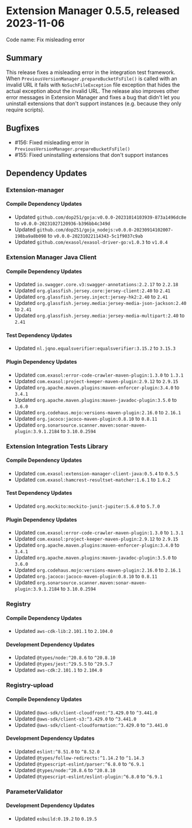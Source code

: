 # Extension Manager 0.5.5, released 2023-11-06

Code name: Fix misleading error

## Summary

This release fixes a misleading error in the integration test framework. When `PreviousVersionManager.prepareBucketFsFile()` is called with an invalid URL it fails with `NoSuchFileException` file exception that hides the actual exception about the invalid URL. The release also improves other error messages in Extension Manager and fixes a bug that didn't let you uninstall extensions that don't support instances (e.g. because they only require scripts).

## Bugfixes

* #156: Fixed misleading error in `PreviousVersionManager.prepareBucketFsFile()`
* #155: Fixed uninstalling extensions that don't support instances

## Dependency Updates

### Extension-manager

#### Compile Dependency Updates

* Updated `github.com/dop251/goja:v0.0.0-20231014103939-873a1496dc8e` to `v0.0.0-20231027120936-b396bb4c349d`
* Updated `github.com/dop251/goja_nodejs:v0.0.0-20230914102007-198ba9a8b098` to `v0.0.0-20231022114343-5c1f9037c9ab`
* Updated `github.com/exasol/exasol-driver-go:v1.0.3` to `v1.0.4`

### Extension Manager Java Client

#### Compile Dependency Updates

* Updated `io.swagger.core.v3:swagger-annotations:2.2.17` to `2.2.18`
* Updated `org.glassfish.jersey.core:jersey-client:2.40` to `2.41`
* Updated `org.glassfish.jersey.inject:jersey-hk2:2.40` to `2.41`
* Updated `org.glassfish.jersey.media:jersey-media-json-jackson:2.40` to `2.41`
* Updated `org.glassfish.jersey.media:jersey-media-multipart:2.40` to `2.41`

#### Test Dependency Updates

* Updated `nl.jqno.equalsverifier:equalsverifier:3.15.2` to `3.15.3`

#### Plugin Dependency Updates

* Updated `com.exasol:error-code-crawler-maven-plugin:1.3.0` to `1.3.1`
* Updated `com.exasol:project-keeper-maven-plugin:2.9.12` to `2.9.15`
* Updated `org.apache.maven.plugins:maven-enforcer-plugin:3.4.0` to `3.4.1`
* Updated `org.apache.maven.plugins:maven-javadoc-plugin:3.5.0` to `3.6.0`
* Updated `org.codehaus.mojo:versions-maven-plugin:2.16.0` to `2.16.1`
* Updated `org.jacoco:jacoco-maven-plugin:0.8.10` to `0.8.11`
* Updated `org.sonarsource.scanner.maven:sonar-maven-plugin:3.9.1.2184` to `3.10.0.2594`

### Extension Integration Tests Library

#### Compile Dependency Updates

* Updated `com.exasol:extension-manager-client-java:0.5.4` to `0.5.5`
* Updated `com.exasol:hamcrest-resultset-matcher:1.6.1` to `1.6.2`

#### Test Dependency Updates

* Updated `org.mockito:mockito-junit-jupiter:5.6.0` to `5.7.0`

#### Plugin Dependency Updates

* Updated `com.exasol:error-code-crawler-maven-plugin:1.3.0` to `1.3.1`
* Updated `com.exasol:project-keeper-maven-plugin:2.9.12` to `2.9.15`
* Updated `org.apache.maven.plugins:maven-enforcer-plugin:3.4.0` to `3.4.1`
* Updated `org.apache.maven.plugins:maven-javadoc-plugin:3.5.0` to `3.6.0`
* Updated `org.codehaus.mojo:versions-maven-plugin:2.16.0` to `2.16.1`
* Updated `org.jacoco:jacoco-maven-plugin:0.8.10` to `0.8.11`
* Updated `org.sonarsource.scanner.maven:sonar-maven-plugin:3.9.1.2184` to `3.10.0.2594`

### Registry

#### Compile Dependency Updates

* Updated `aws-cdk-lib:2.101.1` to `2.104.0`

#### Development Dependency Updates

* Updated `@types/node:^20.8.6` to `^20.8.10`
* Updated `@types/jest:^29.5.5` to `^29.5.7`
* Updated `aws-cdk:2.101.1` to `2.104.0`

### Registry-upload

#### Compile Dependency Updates

* Updated `@aws-sdk/client-cloudfront:^3.429.0` to `^3.441.0`
* Updated `@aws-sdk/client-s3:^3.429.0` to `^3.441.0`
* Updated `@aws-sdk/client-cloudformation:^3.429.0` to `^3.441.0`

#### Development Dependency Updates

* Updated `eslint:^8.51.0` to `^8.52.0`
* Updated `@types/follow-redirects:^1.14.2` to `^1.14.3`
* Updated `@typescript-eslint/parser:^6.8.0` to `^6.9.1`
* Updated `@types/node:^20.8.6` to `^20.8.10`
* Updated `@typescript-eslint/eslint-plugin:^6.8.0` to `^6.9.1`

### ParameterValidator

#### Development Dependency Updates

* Updated `esbuild:0.19.2` to `0.19.5`
